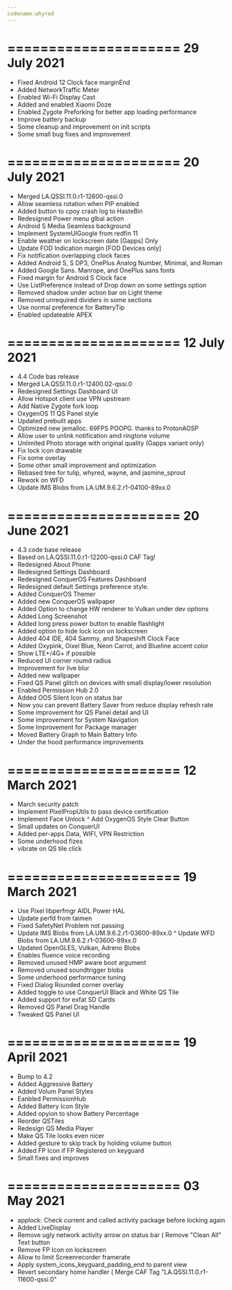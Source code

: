 ```yaml
---
codename:whyred
---
```

=====================
    29 July 2021
=====================
 - Fixed Android 12 Clock face marginEnd
 - Added NetworkTraffic Meter
 - Enabled Wi-Fi Display Cast
 - Added and enabled Xiaomi Doze
 - Enabled Zygote Preforking for better app loading performance
 - Improve battery backup
 - Some cleanup and improvement on init scripts
 - Some small bug fixes and improvement 

=====================
    20 July 2021
=====================
 - Merged LA.QSSI.11.0.r1-12600-qssi.0
 - Allow seamless rotation when PIP enabled
 - Added button to cpoy crash log to HasteBin
 - Redesigned Power menu glbal action
 - Android S Media Seamless background 
 - Implement SystemUIGoogle from redfin 11
 - Enable weather on lockscreen date [Gapps] Only
 - Update FOD Indication margin [FOD Devices only]
 - Fix notification overlapping clock faces
 - Added Android S, S DP3, OnePlus Analog Number, Minimal, and Roman
 - Added Google Sans. Manrope, and OnePlus sans fonts
 - Fixed margin for Android S Clock face
 - Use ListPreference instead of Drop down on some settings option
 - Removed shadow under action bar on Light theme
 - Removed unrequired dividers in some sections
 - Use normal preference for BatteryTip
 - Enabled updateable APEX

=====================
    12 July 2021
=====================
 - 4.4 Code bas release
 - Merged LA.QSSI.11.0.r1-12400.02-qssi.0
 - Redesigned Settings Dashboard UI
 - Allow Hotspot client use VPN upstream
 - Add Native Zygote fork loop
 - OxygenOS 11 QS Panel style
 - Updated prebuilt apps
 - Optimized new jemalloc. 69FPS POOPG. thanks to ProtonAOSP
 - Allow user to unlink notification amd ringtone volume
 - Unlimited Photo storage with original quality (Gapps variant only)
 - Fix lock icon drawable
 - Fix some overlay
 - Some other small improvement and optimization
 - Rebased tree for tulip, whyred, wayne, and jasmine_sprout
 - Rework on WFD
 - Update IMS Blobs from LA.UM.9.6.2.r1-04100-89xx.0

=====================
    20 June 2021
=====================
 - 4.3 code base release
 - Based on LA.QSSI.11.0.r1-12200-qssi.0 CAF Tag!
 - Redesigned About Phone
 - Redesigned Settings Dashboard
 - Redesigned ConquerOS Features Dashboard
 - Redesigned default Settings preference style.
 - Added ConquerOS Themer
 - Added new ConquerOS wallpaper
 - Added Option to change HW renderer to Vulkan under dev options
 - Added Long Screenshot
 - Added long press power button to enable flashlight
 - Added option to hide lock icon on lockscreen
 - Added 404 IDE, 404 Sammy, and Shapeshift Clock Face
 - Added Oxypink, Oixel Blue, Neon Carrot, and Blueline accent color
 - Show LTE+/4G+ if possible
 - Reduced UI corner roumd radius
 - Improvement for live blur
 - Added new wallpaper
 - Fixed QS Panel glitch on devices with small display/lower resolution
 - Enabled Permission Hub 2.0
 - Added OOS Silent Icon on status bar
 - Now you can prevent Battery Saver from reduce display refresh rate
 - Some improvement for QS Panel detail and UI
 - Some improvement for System Navigation
 - Some Improvement for Package manager
 - Moved Battery Graph to Main Battery Info
 - Under the hood performance improvements

=====================
    12 March 2021
=====================

* March security patch
* Implement PixelPropUtils to pass device certification
* Implement Face Unlock
^ Add OxygenOS Style Clear Button
* Small updates on ConquerUI
* Added per-apps Data, WIFI, VPN Restriction
* Some underhood fizes
* vibrate on QS tile click

=====================
    19 March 2021
=====================

* Use Pixel libperfmgr AIDL Power HAL
* Update perfd from taimen
* Fixed SafetyNet Problem not passing
* Update IMS Blobs from LA.UM.9.6.2.r1-03600-89xx.0
^ Update WFD Blobs from LA.UM.9.6.2.r1-03600-89xx.0
* Updated OpenGLES, Vulkan, Adreno Blobs
* Enables fluence voice recording
* Removed unused HMP aware boot argument
* Removed unused soundtrigger blobs
* Some underhood performance tuning
* Fixed Dialog Rounded corner overlay
* Added toggle to use ConquerUI Black and White QS Tile
* Added support for exfat SD Cards
* Removed QS Panel Drag Handle
* Tweaked QS Panel UI

=====================
    19 April 2021
=====================

* Bump to 4.2
* Added Aggressive Battery
* Added Volum Panel Styles
* Eanbled PermissionHub
* Added Battery Icon Style
* Added opyion to show Battery Percentage
* Reorder QSTiles
* Redesign QS Media Player
* Make QS Tile looks even nicer
* Added gesture to skip track by holding volume button
* Added FP Icon if FP Registered on keyguard
* Small fixes and improves

=====================
     03 May 2021
=====================

* applock: Check current and called activity package before locking again
* Added LiveDisplay
* Remove ugly network activity arrow on status bar
( Remove "Clean All" Text button
* Remove FP Icon on lockscreen
* Allow to limit Screenrecorder framerate
* Apply system_icons_keyguard_padding_end to parent view
* Revert secondary home handler
( Merge CAF Tag "LA.QSSI.11.0.r1-11600-qssi.0"
